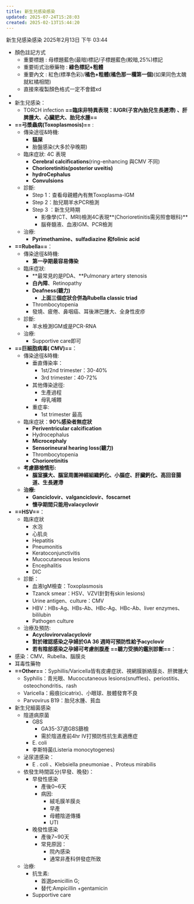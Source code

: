 ```yaml
---
title: 新生兒感染感染
updated: 2025-07-24T15:28:03
created: 2025-02-13T15:44:20
---
```


新生兒感染感染
2025年2月13日
下午 03:44

- 顏色註記方式
  - 重要標題 : 母標題藍色(最暗)標記/子標題藍色(較暗,25%)標記
  - 重要術式治療藥物 : **綠色標記+粗體**
  - 重要內文 : 紅色(標準色彩)/**橘色+粗體(橘色那一欄第一個)**(如果同色太醜就紅橘相間)
  - 直接來複製顏色格式一定不會錯xd
- 
- 新生兒感染：
  - TORCH infection
**==臨床非特異表現：IUGR(子宮內胎兒生長遲滯) 、肝脾腫大、心臟肥大、胎兒水腫==**
- **==弓漿蟲病(Toxoplasmosis)==** :
  - 傳染途徑&時機:
    - **貓屎**
    - 胎盤感染(大多於孕晚期)
  - 臨床症狀: 4C 表現
    - **Cerebral calcifications**(ring-enhancing 與CMV 不同)
    - **Chorioretinitis(posterior uveitis)**
    - **hydroCephalus**
    - **Convulsions**
  - 診斷:
    - Step 1：查看母親體內有無Toxoplasma-IGM
    - Step 2：胎兒期羊水PCR檢測
    - Step 3 ：新生兒時期
      - 影像學(CT、MRI)檢測4C表現**(Chorioretinitis需另照會眼科)**
      - 腦脊髓液、血液IGM、PCR檢測
  - 治療:
    - **Pyrimethamine、sulfadiazine 和folinic acid**
- **==Rubella==**：
  - 傳染途徑&時機:
    - **第一孕期最容易傳染**
  - 臨床症狀:
    - **最常見的是PDA、**Pulmonary artery stenosis
    - **白內障**、Retinopathy
    - **Deafness(聽力)**
      - **上面三個症狀合併為Rubella classic triad**
    - Thrombocytopenia
    - 發燒、疲倦、鼻咽癌、耳後淋巴腫大、全身性皮疹
  - 診斷:
    - 羊水檢測IGM或是PCR-RNA
  - 治療:
    - Supportive care即可
- **==巨細胞病毒( CMV)==**：
  - 傳染途徑&時機:
    - 垂直傳染率：
      - 1st/2nd trimester：30-40%
      - 3rd trimester：40-72%
    - 其他傳染途徑:
      - 生產過程
      - 母乳哺餵
    - 重症率:
      - 1st trimester 最高
  - 臨床症狀：**90%感染者無症狀**
    - **Periventricular calcification**
    - Hydrocephalus
    - **Microcephaly**
    - **Sensorineural hearing loss(聽力)**
    - Thrombocytopenia
    - **Chorioretinitis**
  - **考慮篩檢情形:**
    - **腦室擴大、腦室周圍神經組織鈣化、小腦症、肝臟鈣化、高回音腸道、生長遲滯**
  - **治療:**
    - **Ganciclovir、valganciclovir、foscarnet**
    - **懷孕期間只能用valacyclovir**
- **==HSV==**：
  - 臨床症狀
    - 水泡
    - 心肌炎
    - Hepatitis
    - Pneumonitis
    - Keratoconjunctivitis
    - Mucocutaneous lesions
    - Encephalitis
    - DIC
  - 診斷：
    - 血液IgM檢查：Toxoplasmosis
    - Tzanck smear：HSV、VZV(針對有skin lesions)
    - Urine antigen、culture：CMV
    - HBV：HBs-Ag、HBs-Ab、HBc-Ag、HBc-Ab、liver enzymes、bililubin
    - Pathogen culture
  - 治療及預防:
    - **Acyclovirorvalacyclovir**
    - **對於確認感染之孕婦於GA 36 週時可預防性給予acyclovir**
    - **若有陰部感染之孕婦可考慮剖腹產**
**==聽力受損的鑑別診斷==**：
- 感染：CMV、Rubella、腦膜炎
- 耳毒性藥物
- **==Other==**：Syphillis/Varicella皆有皮膚症狀、視網膜脈絡膜炎、肝脾腫大
  - Syphilis：青光眼、Mucocutaneous lesions(snuffles)、periostitis、osteochondritis、rash
  - Varicella：瘢痕(cicatrix)、小眼球、肢體發育不良
  - Parvovirus B19：胎兒水腫、貧血
- 新生兒細菌感染
  - 陰道病原菌
    - GBS
      - GA35-37週GBS篩檢
      - 需於陰道產前4hr IV打預防性抗生素適應症
    - E. coli
    - 李斯特菌(Listeria monocytogenes)
  - 泌尿道感染：
    - E . coli 、Klebsiella pneumoniae 、Proteus mirabilis
  - 依發生時間區分(早發、晚發)：
    - 早發性感染
      - 產後0~6天
      - 病因:
        - 絨毛膜羊膜炎
        - 早產
        - 母體陰道傳播
        - UTI
    - 晚發性感染
      - 產後7~90天
      - 常見原因：
        - 院內感染
        - 通常非產科併發症所致
  - 治療:
    - 抗生素:
      - 首選penicillin G;
      - 替代:Ampicillin +gentamicin
    - Supportive care
